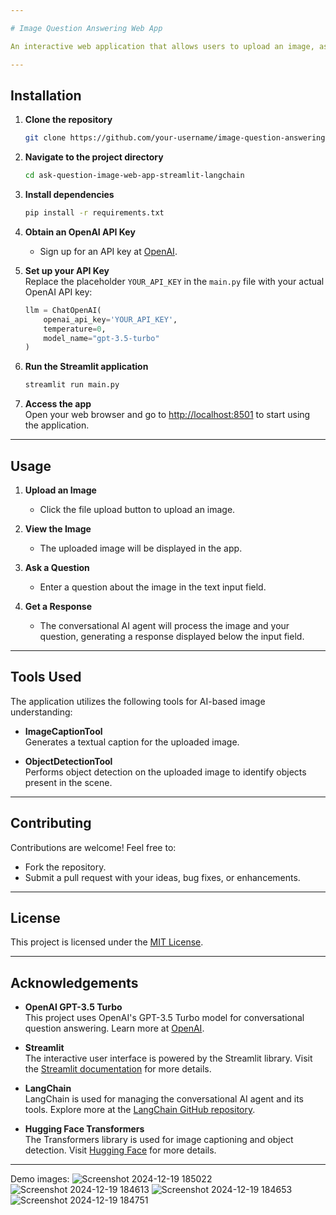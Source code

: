 ```yaml
---

# Image Question Answering Web App

An interactive web application that allows users to upload an image, ask questions about it, and receive AI-generated responses. The app leverages advanced AI models for image captioning, object detection, and conversational question answering.

---
```


## Installation

1. **Clone the repository**  
   ```bash
   git clone https://github.com/your-username/image-question-answering.git
   ```

2. **Navigate to the project directory**  
   ```bash
   cd ask-question-image-web-app-streamlit-langchain
   ```

3. **Install dependencies**  
   ```bash
   pip install -r requirements.txt
   ```

4. **Obtain an OpenAI API Key**  
   - Sign up for an API key at [OpenAI](https://platform.openai.com/).

5. **Set up your API Key**  
   Replace the placeholder `YOUR_API_KEY` in the `main.py` file with your actual OpenAI API key:  
   ```python
   llm = ChatOpenAI(
       openai_api_key='YOUR_API_KEY',
       temperature=0,
       model_name="gpt-3.5-turbo"
   )
   ```

6. **Run the Streamlit application**  
   ```bash
   streamlit run main.py
   ```

7. **Access the app**  
   Open your web browser and go to [http://localhost:8501](http://localhost:8501) to start using the application.

---

## Usage

1. **Upload an Image**  
   - Click the file upload button to upload an image.
   
2. **View the Image**  
   - The uploaded image will be displayed in the app.

3. **Ask a Question**  
   - Enter a question about the image in the text input field.

4. **Get a Response**  
   - The conversational AI agent will process the image and your question, generating a response displayed below the input field.

---

## Tools Used

The application utilizes the following tools for AI-based image understanding:

- **ImageCaptionTool**  
  Generates a textual caption for the uploaded image.

- **ObjectDetectionTool**  
  Performs object detection on the uploaded image to identify objects present in the scene.

---

## Contributing

Contributions are welcome! Feel free to:

- Fork the repository.
- Submit a pull request with your ideas, bug fixes, or enhancements.

---

## License

This project is licensed under the [MIT License](LICENSE).

---

## Acknowledgements

- **OpenAI GPT-3.5 Turbo**  
  This project uses OpenAI's GPT-3.5 Turbo model for conversational question answering. Learn more at [OpenAI](https://platform.openai.com/).

- **Streamlit**  
  The interactive user interface is powered by the Streamlit library. Visit the [Streamlit documentation](https://docs.streamlit.io/) for more details.

- **LangChain**  
  LangChain is used for managing the conversational AI agent and its tools. Explore more at the [LangChain GitHub repository](https://github.com/hwchase17/langchain).

- **Hugging Face Transformers**  
  The Transformers library is used for image captioning and object detection. Visit [Hugging Face](https://huggingface.co/transformers) for more details.

---


Demo images:
![Screenshot 2024-12-19 185022](https://github.com/user-attachments/assets/7cc18447-d95d-448c-82a2-d71ec1941538)
![Screenshot 2024-12-19 184613](https://github.com/user-attachments/assets/9b25b611-0ea2-455d-a5d9-18f18a5325fe)
![Screenshot 2024-12-19 184653](https://github.com/user-attachments/assets/4a90ac09-236f-48d0-995f-f82863c0791e)
![Screenshot 2024-12-19 184751](https://github.com/user-attachments/assets/d95627df-a59e-41ad-9452-5ee5cdf5fa53)
